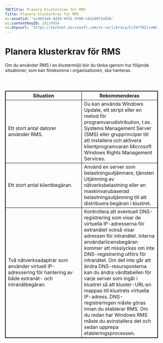```yaml
---
TOCTitle: Planera klusterkrav för RMS
Title: Planera klusterkrav för RMS
ms:assetid: 'ec4023eb-4d39-4551-9789-c8a2d973a55b'
ms:contentKeyID: 18124954
ms:mtpsurl: 'https://technet.microsoft.com/sv-se/library/Cc747792(v=WS.10)'
---
```


Planera klusterkrav för RMS
===========================

Om du använder RMS i en klustermiljö bör du tänka igenom hur följande situationer, som kan förekomma i organisationen, ska hanteras.

###  

 
<table style="border:1px solid black;">
<colgroup>
<col width="50%" />
<col width="50%" />
</colgroup>
<thead>
<tr class="header">
<th style="border:1px solid black;" >Situation</th>
<th style="border:1px solid black;" >Rekommenderas</th>
</tr>
</thead>
<tbody>
<tr class="odd">
<td style="border:1px solid black;">Ett stort antal datorer använder RMS.</td>
<td style="border:1px solid black;">Du kan använda Windows Update, ett skript eller en metod för programvarudistribution, t.ex. Systems Management Server (SMS) eller grupprinciper till att installera och aktivera klientprogramvaran Microsoft Windows Rights Management Services.</td>
</tr>
<tr class="even">
<td style="border:1px solid black;">Ett stort antal klientbegäran.</td>
<td style="border:1px solid black;">Använd en server som belastningsutjämnare, tjänsten Utjämning av nätverksbelastning eller en maskinvarubaserad belastningsutjämning till att distribuera begäran i klustret.</td>
</tr>
<tr class="odd">
<td style="border:1px solid black;">Två nätverksadaptrar som använder virtuell IP-adressering för hantering av både extranät- och intranätbegäran.</td>
<td style="border:1px solid black;">Kontrollera att eventuell DNS-registrering som visar de virtuella IP-adresserna för extranätet också visar adressen för intranätet.
Interna användarlicensbegäran kommer att misslyckas om inte DNS-registrering utförs för intranätet. Om det inte går att ändra DNS-resursposterna kan du ändra värdtabellen för varje server som ingår i klustret så att kluster-URL:en mappas till klustrets virtuella IP-adress. DNS-registreringen måste göras innan du etablerar RMS. Om du redan har Windows RMS måste du avinstallera det och sedan upprepa etableringsprocessen.</td>
</tr>
</tbody>
</table>
